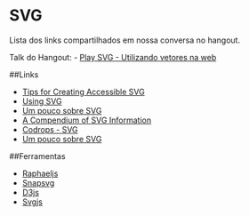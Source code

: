 # SVG

Lista dos links compartilhados em nossa conversa no hangout.


Talk do Hangout: - [Play SVG - Utilizando vetores na web](https://docs.google.com/presentation/d/1q4S0bKmyMPwAf51TisByaQQ_Rebm73Hn-AYtWKlb8Sw/pub?start=false&loop=false&delayms=3000#slide=id.p)

 


##Links

- [Tips for Creating Accessible SVG](http://www.sitepoint.com/tips-accessible-svg/)
- [Using SVG](http://www.sitepoint.com/tips-accessible-svg/)
- [Um pouco sobre SVG](http://simplesideias.com.br/um-pouco-sobre-svg)
- [A Compendium of SVG Information](http://css-tricks.com/mega-list-svg-information/)
- [Codrops - SVG](http://tympanus.net/codrops/?s=svg)
- [Um pouco sobre SVG](http://simplesideias.com.br/um-pouco-sobre-svg)



##Ferramentas
- [Raphaeljs](http://raphaeljs.com/)
- [Snapsvg](http://snapsvg.io/)
- [D3js](http://d3js.org/)
- [Svgjs](http://www.svgjs.com/)
  
